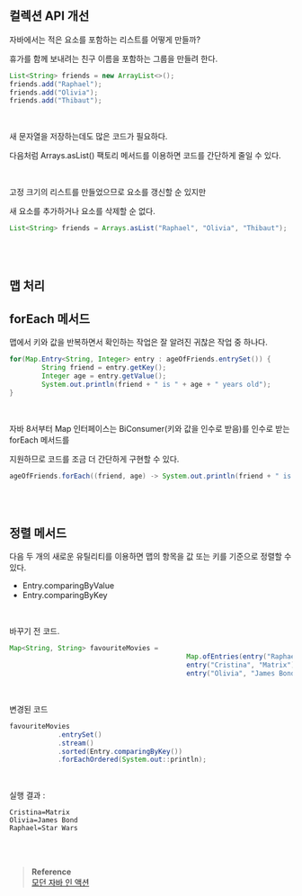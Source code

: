## 컬렉션 API 개선

자바에서는 적은 요소를 포함하는 리스트를 어떻게 만들까?

휴가를 함께 보내려는 친구 이름을 포함하는 그룹을 만들려 한다.

```java
List<String> friends = new ArrayList<>();
friends.add("Raphael");
friends.add("Olivia");
friends.add("Thibaut");
```

<br/>

새 문자열을 저장하는데도 많은 코드가 필요하다.

다음처럼 Arrays.asList() 팩토리 메서드를 이용하면 코드를 간단하게 줄일 수 있다.

<br/>

고정 크기의 리스트를 만들었으므로 요소를 갱신할 순 있지만 

새 요소를 추가하거나 요소를 삭제할 순 없다.

```java
List<String> friends = Arrays.asList("Raphael", "Olivia", "Thibaut");
```

<br/><br/>

## 맵 처리

## forEach 메서드

맵에서 키와 값을 반복하면서 확인하는 작업은 잘 알려진 귀찮은 작업 중 하나다.

```java
for(Map.Entry<String, Integer> entry : ageOfFriends.entrySet()) {
		String friend = entry.getKey();
		Integer age = entry.getValue();
		System.out.println(friend + " is " + age + " years old");
}
```

<br/>

자바 8서부터 Map 인터페이스는 BiConsumer(키와 값을 인수로 받음)를 인수로 받는 forEach 메서드를 

지원하므로 코드를 조금 더 간단하게 구현할 수 있다.

```java
ageOfFriends.forEach((friend, age) -> System.out.println(friend + " is " + age + " years old"));
```

<br/><br/>

## 정렬 메서드

다음 두 개의 새로운 유틸리티를 이용하면 맵의 항목을 값 또는 키를 기준으로 정렬할 수 있다.

- Entry.comparingByValue
- Entry.comparingByKey

<br/>

바꾸기 전 코드.

```java
Map<String, String> favouriteMovies = 
											Map.ofEntries(entry("Raphael", "Star Wars"),
											entry("Cristina", "Matrix"),
											entry("Olivia", "James Bond"));
```

<br/>

변경된 코드

```java
favouriteMovies
			.entrySet()
			.stream()
			.sorted(Entry.comparingByKey())
			.forEachOrdered(System.out::println);
```

<br/>

실행 결과 : 

```
Cristina=Matrix
Olivia=James Bond
Raphael=Star Wars
```

<br/><br/>

>**Reference** 
> <br/> [모던 자바 인 액션](http://www.yes24.com/Product/Goods/77125987)